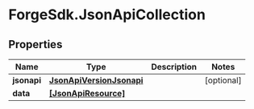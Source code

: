# ForgeSdk.JsonApiCollection

## Properties
Name | Type | Description | Notes
------------ | ------------- | ------------- | -------------
**jsonapi** | [**JsonApiVersionJsonapi**](JsonApiVersionJsonapi.md) |  | [optional] 
**data** | [**[JsonApiResource]**](JsonApiResource.md) |  | 


